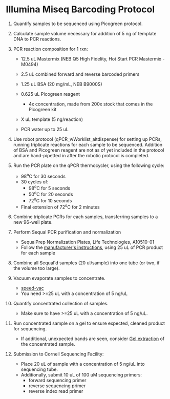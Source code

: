 Illumina Miseq Barcoding Protocol
=================================

1. Quantify samples to be sequenced using Picogreen protocol.

1. Calculate sample volume necessary for addition of 5 ng of template DNA to PCR
reactions.

1. PCR reaction composition for 1 rxn:

	* 12.5 uL Mastermix (NEB Q5 High Fidelity, Hot Start PCR Mastermix - M0494)

	* 2.5 uL combined forward and reverse barcoded primers

	* 1.25 uL BSA (20 mg/mL, NEB B9000S)

	* 0.625 uL Picogreen reagent
		* 4x concentration, made from 200x stock that comes in the Picogreen kit

	* X uL template (5 ng/reaction)

	* PCR water up to 25 uL

1. Use robot protocol (qPCR\_wWorklist\_altdispense) for setting up PCRs, 
running triplicate reactions for each sample to be sequenced. 
Addition of BSA and Picogreen reagent are not as of yet included in the protocol 
and are hand-pipetted in after the robotic protocol is completed.

1. Run the PCR plate on the qPCR thermocycler, using the following cycle:
	* 98<sup>o</sup>C for 30 seconds
	* 30 cycles of:
		* 98<sup>o</sup>C for 5 seconds
		* 50<sup>o</sup>C for 20 seconds
		* 72<sup>o</sup>C for 10 seconds
	* Final extension of 72<sup>o</sup>C for 2 minutes

1. Combine triplicate PCRs for each samples, transferring samples to a new 96-well plate. 

1. Perform Sequal PCR purification and normalization
	* SequalPrep Normalization Plates, Life Technologies, A10510-01
	* Follow the [manufacturer's instructions](https://www.lifetechnologies.com/order/catalog/product/A1051001),
	using 25 uL of PCR product for each sample

1. Combine all Sequal'd samples (20 ul/sample) into one tube
(or two, if the volume too large). 

1. Vacuum evaporate samples to concentrate. 
	* [speed-vac](../speed-vac/speed-vac.html)
	* You need >=25 uL with a concentration of 5 ng/uL

1. Quantify concentrated collection of samples. 
	* Make sure to have >=25 uL with a concentration of 5 ng/uL. 

1. Run concentrated sample on a gel to ensure expected, cleaned product for sequencing. 
	* If additional, unexpected bands are seen, consider
	[Gel extraction](../gel_extraction/gel_extraction.html)
	of the concentrated sample.  

1. Submission to Cornell Sequencing Facility:
	* Place 20 uL of sample with a concentration of 5 ng/uL into sequencing tube. 
	* Additionally, submit 10 uL of 100 uM sequencing primers:
		* forward sequencing primer
		* reverse sequencing primer
		* reverse index read primer


